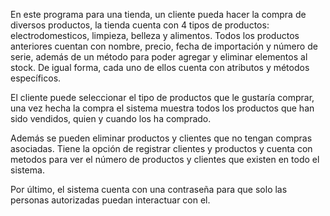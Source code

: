 En este programa para una tienda, un cliente pueda hacer la compra de diversos productos, 
la tienda cuenta con 4 tipos de productos: electrodomesticos, limpieza, belleza y alimentos.
Todos los productos anteriores cuentan con nombre, precio, fecha de importación y número de serie, 
además de un método para poder agregar y eliminar elementos al stock. De igual forma, cada uno de ellos cuenta con atributos y métodos específicos.

El cliente puede seleccionar el tipo de productos que le gustaría comprar, una vez hecha la compra el sistema muestra todos los productos que han sido vendidos, quien y cuando los ha comprado.

Además se pueden eliminar productos y clientes que no tengan compras asociadas.
Tiene la opción de registrar clientes y productos y cuenta con metodos para ver el número de productos y clientes que existen en todo el sistema.

Por último, el sistema cuenta con una contraseña para que solo las personas autorizadas puedan interactuar con el.
